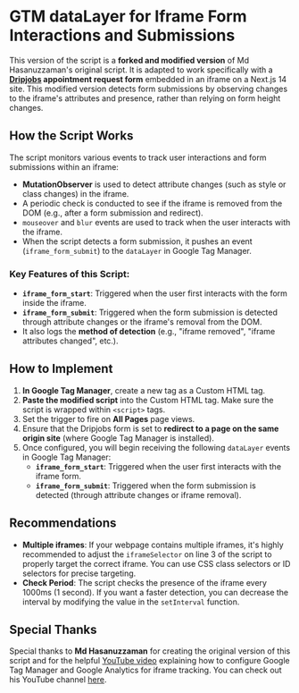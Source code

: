# GTM dataLayer for Iframe Form Interactions and Submissions

This version of the script is a **forked and modified version** of Md Hasanuzzaman's original script. It is adapted to work specifically with a **[Dripjobs](https://www.dripjobs.com/) appointment request form** embedded in an iframe on a Next.js 14 site. This modified version detects form submissions by observing changes to the iframe's attributes and presence, rather than relying on form height changes.

## How the Script Works

The script monitors various events to track user interactions and form submissions within an iframe:
- **MutationObserver** is used to detect attribute changes (such as style or class changes) in the iframe.
- A periodic check is conducted to see if the iframe is removed from the DOM (e.g., after a form submission and redirect).
- `mouseover` and `blur` events are used to track when the user interacts with the iframe.
- When the script detects a form submission, it pushes an event (`iframe_form_submit`) to the `dataLayer` in Google Tag Manager.

### Key Features of this Script:
- **`iframe_form_start`**: Triggered when the user first interacts with the form inside the iframe.
- **`iframe_form_submit`**: Triggered when the form submission is detected through attribute changes or the iframe's removal from the DOM.
- It also logs the **method of detection** (e.g., "iframe removed", "iframe attributes changed", etc.).

## How to Implement

1. **In Google Tag Manager**, create a new tag as a Custom HTML tag.
2. **Paste the modified script** into the Custom HTML tag. Make sure the script is wrapped within `<script>` tags.
3. Set the trigger to fire on **All Pages** page views.
4. Ensure that the Dripjobs form is set to **redirect to a page on the same origin site** (where Google Tag Manager is installed).
5. Once configured, you will begin receiving the following `dataLayer` events in Google Tag Manager:
    - **`iframe_form_start`**: Triggered when the user first interacts with the iframe form.
    - **`iframe_form_submit`**: Triggered when the form submission is detected (through attribute changes or iframe removal).

## Recommendations

- **Multiple iframes**: If your webpage contains multiple iframes, it's highly recommended to adjust the `iframeSelector` on line 3 of the script to properly target the correct iframe. You can use CSS class selectors or ID selectors for precise targeting.
- **Check Period**: The script checks the presence of the iframe every 1000ms (1 second). If you want a faster detection, you can decrease the interval by modifying the value in the `setInterval` function.

## Special Thanks

Special thanks to **Md Hasanuzzaman** for creating the original version of this script and for the helpful [YouTube video](https://www.youtube.com/watch?v=ladW4ayW840&t=197s) explaining how to configure Google Tag Manager and Google Analytics for iframe tracking. You can check out his YouTube channel [here](https://www.youtube.com/@leomeasure).

